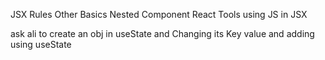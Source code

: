 JSX Rules
Other Basics
Nested Component
React Tools
using JS in JSX

ask ali to create an obj in useState and Changing its Key value and adding using useState
